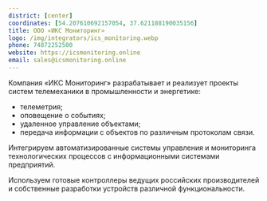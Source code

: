 ```yaml
---
district: [center]
coordinates: [54.207610692157054, 37.621188190035156]
title: ООО «ИКС Мониторинг»
logo: /img/integrators/ics_monitoring.webp
phone: 74872252500
website: https://icsmonitoring.online
email: sales@icsmonitoring.online
---
```


Компания «ИКС Мониторинг» разрабатывает и реализует проекты систем телемеханики в промышленности и энергетике:
* телеметрия;
* оповещение о событиях;
* удаленное управление объектами;
* передача информации с объектов по различным протоколам связи.


Интегрируем автоматизированные системы управления и мониторинга технологических процессов с информационными системами предприятий.

Используем готовые контроллеры ведущих российских производителей и собственные разработки устройств различной функциональности.
